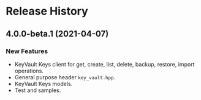 # Release History

## 4.0.0-beta.1 (2021-04-07)

### New Features

- KeyVault Keys client for get, create, list, delete, backup, restore, import operations.
- General purpose header `key_vault.hpp`.
- KeyVault Keys models.
- Test and samples.
